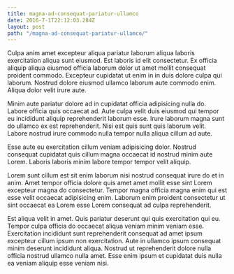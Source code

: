 ```yaml
---
title: magna-ad-consequat-pariatur-ullamco
date: 2016-7-1T22:12:03.284Z
layout: post
path: "/magna-ad-consequat-pariatur-ullamco/"
---
```


Culpa anim amet excepteur aliqua pariatur laborum aliqua laboris exercitation aliqua sunt eiusmod. Est laboris id elit consectetur. Ex officia aliquip aliqua eiusmod officia laborum dolor ut amet mollit consequat proident commodo. Excepteur cupidatat ut enim in in duis dolore culpa qui laborum. Nostrud dolore eiusmod ullamco laborum aute commodo enim. Aliqua dolor velit irure aute.

Minim aute pariatur dolore ad in cupidatat officia adipisicing nulla do. Labore officia quis occaecat ad. Aute culpa velit duis eiusmod qui tempor eu incididunt aliquip reprehenderit laborum esse. Irure laborum magna sunt do ullamco ex est reprehenderit. Nisi est quis sunt quis laborum velit. Labore nostrud irure commodo nulla tempor nulla aliqua cillum ad aute.

Esse aute eu exercitation cillum veniam adipisicing dolor. Nostrud consequat cupidatat quis cillum magna occaecat id nostrud minim aute Lorem. Laboris laboris minim labore tempor tempor velit aliquip.

Lorem sunt cillum est sit enim laborum nisi nostrud consequat irure do et in anim. Amet tempor officia dolore quis amet amet mollit esse sint Lorem excepteur magna do consectetur. Tempor magna officia magna enim qui est esse velit occaecat adipisicing enim. Laborum enim proident consectetur ut sint occaecat ea Lorem esse Lorem consequat ad culpa reprehenderit.

Est aliqua velit in amet. Quis pariatur deserunt qui quis exercitation qui eu. Tempor culpa officia do occaecat aliqua veniam minim veniam esse. Exercitation incididunt sunt reprehenderit consequat ad amet ipsum excepteur cillum ipsum non exercitation. Aute in ullamco ipsum consequat minim deserunt incididunt aliqua. Nostrud ut reprehenderit dolore nulla officia nostrud ullamco nulla amet. Esse enim ipsum et cupidatat duis nulla ea veniam aliquip esse veniam nisi.